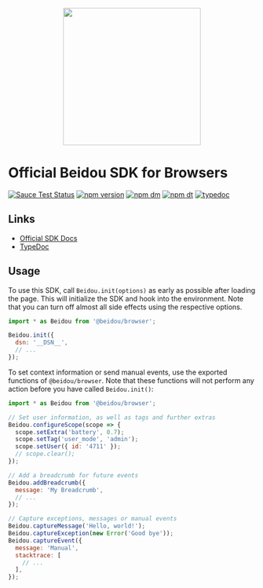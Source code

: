 <p align="center">
  <a href="https://beidou.io" target="_blank" align="center">
    <img src="https://beidou-brand.storage.googleapis.com/beidou-logo-black.png" width="280">
  </a>
  <br />
</p>

# Official Beidou SDK for Browsers

[![Sauce Test Status](https://saucelabs.com/buildstatus/beidouio)](https://saucelabs.com/u/beidouio)
[![npm version](https://img.shields.io/npm/v/@beidou/browser.svg)](https://www.npmjs.com/package/@beidou/browser)
[![npm dm](https://img.shields.io/npm/dm/@beidou/browser.svg)](https://www.npmjs.com/package/@beidou/browser)
[![npm dt](https://img.shields.io/npm/dt/@beidou/browser.svg)](https://www.npmjs.com/package/@beidou/browser)
[![typedoc](https://img.shields.io/badge/docs-typedoc-blue.svg)](http://getbeidou.github.io/beidou-javascript/)

## Links

- [Official SDK Docs](https://docs.beidou.io/quickstart/)
- [TypeDoc](http://getbeidou.github.io/beidou-javascript/)

## Usage

To use this SDK, call `Beidou.init(options)` as early as possible after loading the page. This will initialize the SDK
and hook into the environment. Note that you can turn off almost all side effects using the respective options.

```javascript
import * as Beidou from '@beidou/browser';

Beidou.init({
  dsn: '__DSN__',
  // ...
});
```

To set context information or send manual events, use the exported functions of `@beidou/browser`. Note that these
functions will not perform any action before you have called `Beidou.init()`:

```javascript
import * as Beidou from '@beidou/browser';

// Set user information, as well as tags and further extras
Beidou.configureScope(scope => {
  scope.setExtra('battery', 0.7);
  scope.setTag('user_mode', 'admin');
  scope.setUser({ id: '4711' });
  // scope.clear();
});

// Add a breadcrumb for future events
Beidou.addBreadcrumb({
  message: 'My Breadcrumb',
  // ...
});

// Capture exceptions, messages or manual events
Beidou.captureMessage('Hello, world!');
Beidou.captureException(new Error('Good bye'));
Beidou.captureEvent({
  message: 'Manual',
  stacktrace: [
    // ...
  ],
});
```
